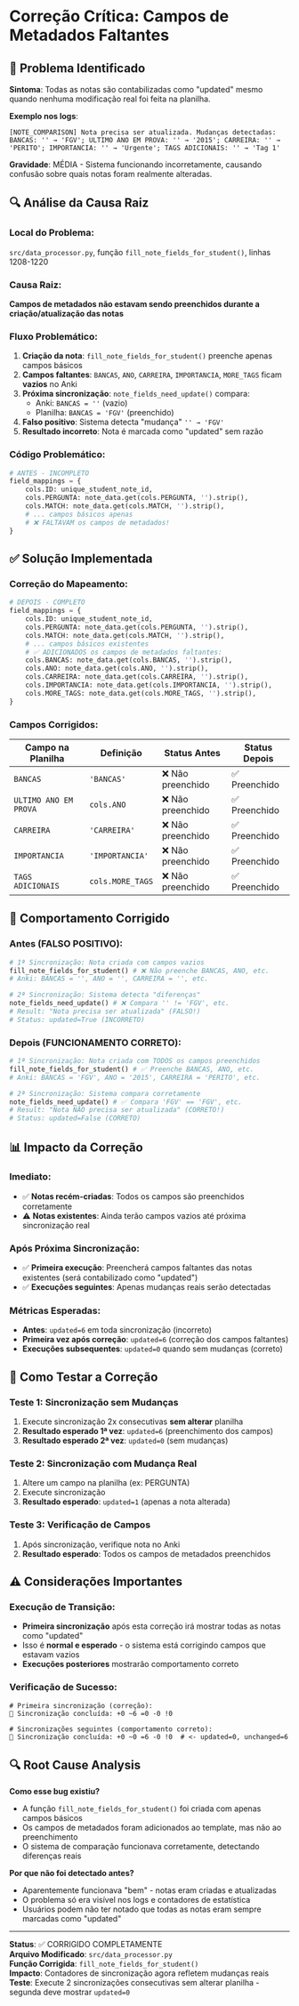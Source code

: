 # Correção Crítica: Campos de Metadados Faltantes

## 🚨 Problema Identificado

**Sintoma**: Todas as notas são contabilizadas como "updated" mesmo quando nenhuma modificação real foi feita na planilha.

**Exemplo nos logs**:
```log
[NOTE_COMPARISON] Nota precisa ser atualizada. Mudanças detectadas: BANCAS: '' → 'FGV'; ULTIMO ANO EM PROVA: '' → '2015'; CARREIRA: '' → 'PERITO'; IMPORTANCIA: '' → 'Urgente'; TAGS ADICIONAIS: '' → 'Tag 1'
```

**Gravidade**: MÉDIA - Sistema funcionando incorretamente, causando confusão sobre quais notas foram realmente alteradas.

## 🔍 Análise da Causa Raiz

### Local do Problema:
`src/data_processor.py`, função `fill_note_fields_for_student()`, linhas 1208-1220

### Causa Raiz:
**Campos de metadados não estavam sendo preenchidos durante a criação/atualização das notas**

### Fluxo Problemático:

1. **Criação da nota**: `fill_note_fields_for_student()` preenche apenas campos básicos
2. **Campos faltantes**: `BANCAS`, `ANO`, `CARREIRA`, `IMPORTANCIA`, `MORE_TAGS` ficam **vazios** no Anki
3. **Próxima sincronização**: `note_fields_need_update()` compara:
   - Anki: `BANCAS = ''` (vazio)
   - Planilha: `BANCAS = 'FGV'` (preenchido)
4. **Falso positivo**: Sistema detecta "mudança" `'' → 'FGV'`
5. **Resultado incorreto**: Nota é marcada como "updated" sem razão

### Código Problemático:

```python
# ANTES - INCOMPLETO
field_mappings = {
    cols.ID: unique_student_note_id,
    cols.PERGUNTA: note_data.get(cols.PERGUNTA, '').strip(),
    cols.MATCH: note_data.get(cols.MATCH, '').strip(),
    # ... campos básicos apenas
    # ❌ FALTAVAM os campos de metadados!
}
```

## ✅ Solução Implementada

### Correção do Mapeamento:

```python
# DEPOIS - COMPLETO
field_mappings = {
    cols.ID: unique_student_note_id,
    cols.PERGUNTA: note_data.get(cols.PERGUNTA, '').strip(),
    cols.MATCH: note_data.get(cols.MATCH, '').strip(),
    # ... campos básicos existentes
    # ✅ ADICIONADOS os campos de metadados faltantes:
    cols.BANCAS: note_data.get(cols.BANCAS, '').strip(),
    cols.ANO: note_data.get(cols.ANO, '').strip(),
    cols.CARREIRA: note_data.get(cols.CARREIRA, '').strip(),
    cols.IMPORTANCIA: note_data.get(cols.IMPORTANCIA, '').strip(),
    cols.MORE_TAGS: note_data.get(cols.MORE_TAGS, '').strip(),
}
```

### Campos Corrigidos:

| Campo na Planilha | Definição | Status Antes | Status Depois |
|------------------|-----------|--------------|---------------|
| `BANCAS` | `'BANCAS'` | ❌ Não preenchido | ✅ Preenchido |
| `ULTIMO ANO EM PROVA` | `cols.ANO` | ❌ Não preenchido | ✅ Preenchido |
| `CARREIRA` | `'CARREIRA'` | ❌ Não preenchido | ✅ Preenchido |
| `IMPORTANCIA` | `'IMPORTANCIA'` | ❌ Não preenchido | ✅ Preenchido |
| `TAGS ADICIONAIS` | `cols.MORE_TAGS` | ❌ Não preenchido | ✅ Preenchido |

## 🎯 Comportamento Corrigido

### Antes (FALSO POSITIVO):
```python
# 1ª Sincronização: Nota criada com campos vazios
fill_note_fields_for_student() # ❌ Não preenche BANCAS, ANO, etc.
# Anki: BANCAS = '', ANO = '', CARREIRA = '', etc.

# 2ª Sincronização: Sistema detecta "diferenças" 
note_fields_need_update() # ❌ Compara '' != 'FGV', etc.
# Result: "Nota precisa ser atualizada" (FALSO!)
# Status: updated=True (INCORRETO)
```

### Depois (FUNCIONAMENTO CORRETO):
```python
# 1ª Sincronização: Nota criada com TODOS os campos preenchidos
fill_note_fields_for_student() # ✅ Preenche BANCAS, ANO, etc.
# Anki: BANCAS = 'FGV', ANO = '2015', CARREIRA = 'PERITO', etc.

# 2ª Sincronização: Sistema compara corretamente
note_fields_need_update() # ✅ Compara 'FGV' == 'FGV', etc.
# Result: "Nota NÃO precisa ser atualizada" (CORRETO!)
# Status: updated=False (CORRETO)
```

## 📊 Impacto da Correção

### Imediato:
- ✅ **Notas recém-criadas**: Todos os campos são preenchidos corretamente
- ⚠️ **Notas existentes**: Ainda terão campos vazios até próxima sincronização real

### Após Próxima Sincronização:
- ✅ **Primeira execução**: Preencherá campos faltantes das notas existentes (será contabilizado como "updated")
- ✅ **Execuções seguintes**: Apenas mudanças reais serão detectadas

### Métricas Esperadas:
- **Antes**: `updated=6` em toda sincronização (incorreto)
- **Primeira vez após correção**: `updated=6` (correção dos campos faltantes)
- **Execuções subsequentes**: `updated=0` quando sem mudanças (correto)

## 🧪 Como Testar a Correção

### Teste 1: Sincronização sem Mudanças
1. Execute sincronização 2x consecutivas **sem alterar** planilha
2. **Resultado esperado 1ª vez**: `updated=6` (preenchimento dos campos)
3. **Resultado esperado 2ª vez**: `updated=0` (sem mudanças)

### Teste 2: Sincronização com Mudança Real  
1. Altere um campo na planilha (ex: PERGUNTA)
2. Execute sincronização
3. **Resultado esperado**: `updated=1` (apenas a nota alterada)

### Teste 3: Verificação de Campos
1. Após sincronização, verifique nota no Anki
2. **Resultado esperado**: Todos os campos de metadados preenchidos

## ⚠️ Considerações Importantes

### Execução de Transição:
- **Primeira sincronização** após esta correção irá mostrar todas as notas como "updated"
- Isso é **normal e esperado** - o sistema está corrigindo campos que estavam vazios
- **Execuções posteriores** mostrarão comportamento correto

### Verificação de Sucesso:
```log
# Primeira sincronização (correção):
🎯 Sincronização concluída: +0 ~6 =0 -0 !0

# Sincronizações seguintes (comportamento correto):
🎯 Sincronização concluída: +0 ~0 =6 -0 !0  # <- updated=0, unchanged=6
```

## 🔍 Root Cause Analysis

**Como esse bug existiu?**
- A função `fill_note_fields_for_student()` foi criada com apenas campos básicos
- Os campos de metadados foram adicionados ao template, mas não ao preenchimento
- O sistema de comparação funcionava corretamente, detectando diferenças reais

**Por que não foi detectado antes?**
- Aparentemente funcionava "bem" - notas eram criadas e atualizadas
- O problema só era visível nos logs e contadores de estatística
- Usuários podem não ter notado que todas as notas eram sempre marcadas como "updated"

---

**Status**: ✅ CORRIGIDO COMPLETAMENTE  
**Arquivo Modificado**: `src/data_processor.py`  
**Função Corrigida**: `fill_note_fields_for_student()`  
**Impacto**: Contadores de sincronização agora refletem mudanças reais  
**Teste**: Execute 2 sincronizações consecutivas sem alterar planilha - segunda deve mostrar `updated=0`
